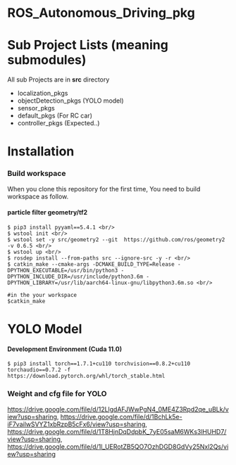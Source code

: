 # ROS_Autonomous_Driving_pkg

# Sub Project Lists (meaning submodules)
All sub Projects are in **src** directory
- localization_pkgs
- objectDetection_pkgs (YOLO model)
- sensor_pkgs
- default_pkgs (For RC car)
- controller_pkgs (Expected..)

# Installation
### Build workspace
When you clone this repository for the first time, You need to build workspace as follow.

#### particle filter geometry/tf2
```
$ pip3 install pyyaml==5.4.1 <br/>
$ wstool init <br/>
$ wstool set -y src/geometry2 --git  https://github.com/ros/geometry2  -v 0.6.5 <br/>
$ wstool up <br/>
$ rosdep install --from-paths src --ignore-src -y -r <br/>
$ catkin_make --cmake-args -DCMAKE_BUILD_TYPE=Release -DPYTHON_EXECUTABLE=/usr/bin/python3 -DPYTHON_INCLUDE_DIR=/usr/include/python3.6m -DPYTHON_LIBRARY=/usr/lib/aarch64-linux-gnu/libpython3.6m.so <br/>
```

```
#in the your workspace
$catkin_make
```
# YOLO Model

#### Development Environment (Cuda 11.0)
```
$ pip3 install torch==1.7.1+cu110 torchvision==0.8.2+cu110 torchaudio==0.7.2 -f https://download.pytorch.org/whl/torch_stable.html
```

### Weight and cfg file for YOLO
https://drive.google.com/file/d/12LlgdAFJWwPgN4_0ME4Z3Rpd2qe_uBLk/view?usp=sharing, https://drive.google.com/file/d/1BchLk5e-iF7vailwSVYZ1xbRzpB5cFx6/view?usp=sharing, https://drive.google.com/file/d/1T8HjnDqDdpbK_7yE05saM6WKs3lHUHD7/view?usp=sharing, https://drive.google.com/file/d/1l_UERotZB5QO7OzhDGD8GdVy25Nxl2Qs/view?usp=sharing

